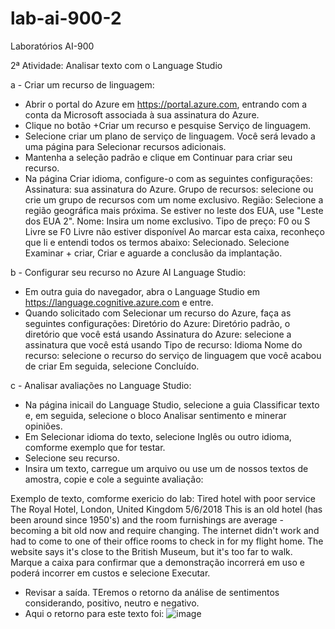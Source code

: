 # lab-ai-900-2
Laboratórios AI-900

2ª Atividade: Analisar texto com o Language Studio

a - Criar um recurso de linguagem:
 - Abrir o portal do Azure em https://portal.azure.com, entrando com a conta da Microsoft associada à sua assinatura do Azure.
 - Clique no botão +Criar um recurso e pesquise Serviço de linguagem.
 - Selecione criar um plano de serviço de linguagem. Você será levado a uma página para Selecionar recursos adicionais.
 - Mantenha a seleção padrão e clique em Continuar para criar seu recurso.
 - Na página Criar idioma, configure-o com as seguintes configurações:
      Assinatura: sua assinatura do Azure.
      Grupo de recursos: selecione ou crie um grupo de recursos com um nome exclusivo.
      Região: Selecione a região geográfica mais próxima. Se estiver no leste dos EUA, use "Leste dos EUA 2".
      Nome: Insira um nome exclusivo.
      Tipo de preço: F0 ou S Livre se F0 Livre não estiver disponível
      Ao marcar esta caixa, reconheço que li e entendi todos os termos abaixo: Selecionado.
      Selecione Examinar + criar, Criar e aguarde a conclusão da implantação. 

b - Configurar seu recurso no Azure AI Language Studio:
 -   Em outra guia do navegador, abra o Language Studio em https://language.cognitive.azure.com e entre.
 -   Quando solicitado com Selecionar um recurso do Azure, faça as seguintes configurações:
        Diretório do Azure: Diretório padrão, o diretório que você está usando
        Assinatura do Azure: selecione a assinatura que você está usando
        Tipo de recurso: Idioma
        Nome do recurso: selecione o recurso do serviço de linguagem que você acabou de criar
        Em seguida, selecione Concluído.
     
c - Analisar avaliações no Language Studio:
 - Na página inicail do Language Studio, selecione a guia Classificar texto e, em seguida, selecione o bloco Analisar sentimento e minerar opiniões.
 - Em Selecionar idioma do texto, selecione Inglês ou outro idioma, comforme exemplo que for testar.
 - Selecione seu recurso.
 - Insira um texto, carregue um arquivo ou use um de nossos textos de amostra, copie e cole a seguinte avaliação:

Exemplo de texto, comforme exericio do lab:
Tired hotel with poor service
The Royal Hotel, London, United Kingdom
5/6/2018
This is an old hotel (has been around since 1950's) and the room furnishings are average - becoming a bit old now and require changing. The internet didn't work and had to come to one of their office rooms to check in for my flight home. The website says it's close to the British Museum, but it's too far to walk.
Marque a caixa para confirmar que a demonstração incorrerá em uso e poderá incorrer em custos e selecione Executar.

   - Revisar a saída. TEremos o retorno da análise de sentimentos considerando, positivo, neutro e negativo.
   - Aqui o retorno para este texto foi:
     ![image](https://github.com/user-attachments/assets/c6a39b6f-0276-49ae-bc4a-3dc128e93047)

     
